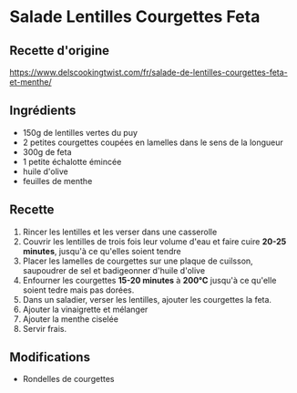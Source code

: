 # Salade Lentilles Courgettes Feta
## Recette d'origine
https://www.delscookingtwist.com/fr/salade-de-lentilles-courgettes-feta-et-menthe/

## Ingrédients
- 150g de lentilles vertes du puy
- 2 petites courgettes coupées en lamelles dans le sens de la longueur
- 300g de feta
- 1 petite échalotte émincée
- huile d'olive
- feuilles de menthe

## Recette
1. Rincer les lentilles et les verser dans une casserolle
1. Couvrir les lentilles de trois fois leur volume d'eau et faire cuire **20-25 minutes**, jusqu'à ce qu'elles soient tendre
1. Placer les lamelles de courgettes sur une plaque de cuilsson, saupoudrer de sel et badigeonner d'huile d'olive
1. Enfourner les courgettes **15-20 minutes** à **200°C** jusqu'à ce qu'elle soient tedre mais pas dorées.
1. Dans un saladier, verser les lentilles, ajouter les courgettes la feta. 
1. Ajouter la vinaigrette et mélanger
1. Ajouter la menthe ciselée
1. Servir frais.


## Modifications
- Rondelles de courgettes
